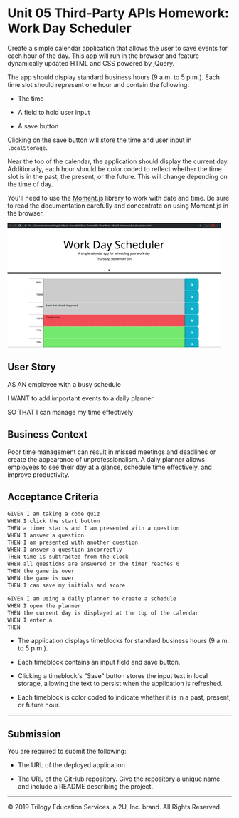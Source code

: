 # Unit 05 Third-Party APIs Homework: Work Day Scheduler

Create a simple calendar application that allows the user to save events for each hour of the day. This app will run in the browser and feature dynamically updated HTML and CSS powered by jQuery.

The app should display standard business hours (9 a.m. to 5 p.m.). Each time slot should represent one hour and contain the following:

* The time

* A field to hold user input

* A save button

Clicking on the save button will store the time and user input in `localStorage`.

Near the top of the calendar, the application should display the current day. Additionally, each hour should be color coded to reflect whether the time slot is in the past, the present, or the future. This will change depending on the time of day.

You'll need to use the [Moment.js](https://momentjs.com/) library to work with date and time. Be sure to read the documentation carefully and concentrate on using Moment.js in the browser.

![day planner demo](./Assets/05-Third-Party-APIs-homework-demo.gif)

## User Story

AS AN employee with a busy schedule

I WANT to add important events to a daily planner

SO THAT I can manage my time effectively 

## Business Context

Poor time management can result in missed meetings and deadlines or create the appearance of unprofessionalism. A daily planner allows employees to see their day at a glance, schedule time effectively, and improve productivity. 

## Acceptance Criteria

```
GIVEN I am taking a code quiz
WHEN I click the start button
THEN a timer starts and I am presented with a question
WHEN I answer a question
THEN I am presented with another question
WHEN I answer a question incorrectly
THEN time is subtracted from the clock
WHEN all questions are answered or the timer reaches 0
THEN the game is over
WHEN the game is over
THEN I can save my initials and score
```

```
GIVEN I am using a daily planner to create a schedule
WHEN I open the planner
THEN the current day is displayed at the top of the calendar
WHEN I enter a
THEN 

```


* The application displays timeblocks for standard business hours (9 a.m. to 5 p.m.).

* Each timeblock contains an input field and save button.

* Clicking a timeblock's "Save" button stores the input text in local storage, allowing the text to persist when the application is refreshed.


* Each timeblock is color coded to indicate whether it is in a past, present, or future hour.
- - -

## Submission

You are required to submit the following:

* The URL of the deployed application

* The URL of the GitHub repository. Give the repository a unique name and include a README describing the project.

- - -
© 2019 Trilogy Education Services, a 2U, Inc. brand. All Rights Reserved.
